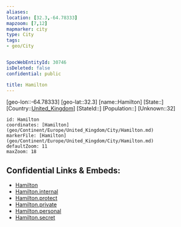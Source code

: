 ```yaml
---
aliases: 
location: [32.3,-64.78333]
mapzoom: [7,12] 
mapmarker: city 
type: City
tags:
- geo/City


SpocWebEntityId: 30746
isDeleted: false
confidential: public

title: Hamilton
---
```

[geo-lon::-64.78333]
[geo-lat::32.3]
[name::Hamilton]
[State::]
[Country::[United_Kingdom](geo/Continent/Europe/United_Kingdom.md)]
[StateId::]
[Population::]
[Unknown::32]


```leaflet
id: Hamilton
coordinates: [Hamilton](geo/Continent/Europe/United_Kingdom/City/Hamilton.md)
markerFile: [Hamilton](geo/Continent/Europe/United_Kingdom/City/Hamilton.md)
defaultZoom: 11 
maxZoom: 18
```


## Confidential Links & Embeds: 
- [Hamilton](../../../../../../_public/geo/Continent/Europe/United_Kingdom/City/Hamilton.md) 
- [Hamilton.internal](../../../../../../_internal/geo/Continent/Europe/United_Kingdom/City/Hamilton.internal.md) 
- [Hamilton.protect](../../../../../../_protect/geo/Continent/Europe/United_Kingdom/City/Hamilton.protect.md) 
- [Hamilton.private](../../../../../../_private/geo/Continent/Europe/United_Kingdom/City/Hamilton.private.md) 
- [Hamilton.personal](../../../../../../_personal/geo/Continent/Europe/United_Kingdom/City/Hamilton.personal.md) 
- [Hamilton.secret](../../../../../../_secret/geo/Continent/Europe/United_Kingdom/City/Hamilton.secret.md) 
